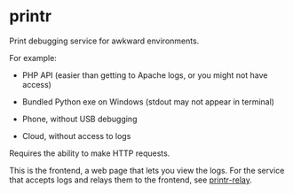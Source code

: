 # printr

Print debugging service for awkward environments.

For example:

- PHP API (easier than getting to Apache logs, or you might not have access)

- Bundled Python exe on Windows (stdout may not appear in terminal)

- Phone, without USB debugging

- Cloud, without access to logs

Requires the ability to make HTTP requests.

This is the frontend, a web page that lets you view the logs. For the service that accepts logs and relays them to the frontend, see [printr-relay](//github.com/gushogg-blake/printr-relay).
